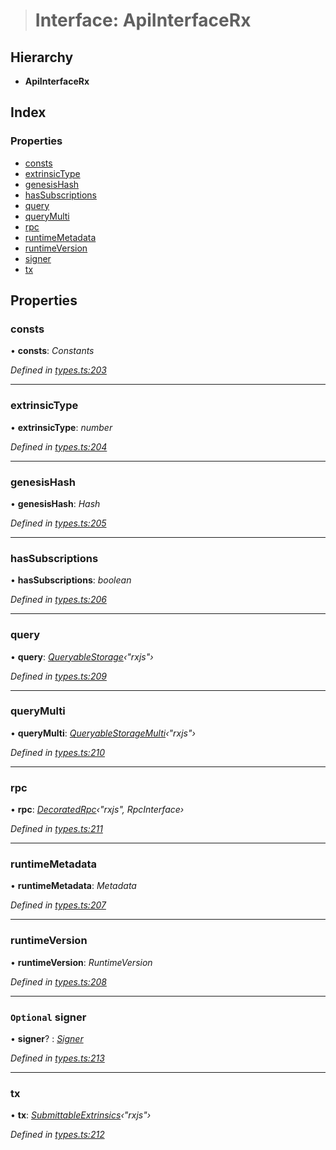 > # Interface: ApiInterfaceRx

## Hierarchy

* **ApiInterfaceRx**

## Index

### Properties

* [consts](_types_.apiinterfacerx.md#consts)
* [extrinsicType](_types_.apiinterfacerx.md#extrinsictype)
* [genesisHash](_types_.apiinterfacerx.md#genesishash)
* [hasSubscriptions](_types_.apiinterfacerx.md#hassubscriptions)
* [query](_types_.apiinterfacerx.md#query)
* [queryMulti](_types_.apiinterfacerx.md#querymulti)
* [rpc](_types_.apiinterfacerx.md#rpc)
* [runtimeMetadata](_types_.apiinterfacerx.md#runtimemetadata)
* [runtimeVersion](_types_.apiinterfacerx.md#runtimeversion)
* [signer](_types_.apiinterfacerx.md#optional-signer)
* [tx](_types_.apiinterfacerx.md#tx)

## Properties

###  consts

• **consts**: *Constants*

*Defined in [types.ts:203](https://github.com/polkadot-js/api/blob/6ec3815/packages/api/src/types.ts#L203)*

___

###  extrinsicType

• **extrinsicType**: *number*

*Defined in [types.ts:204](https://github.com/polkadot-js/api/blob/6ec3815/packages/api/src/types.ts#L204)*

___

###  genesisHash

• **genesisHash**: *Hash*

*Defined in [types.ts:205](https://github.com/polkadot-js/api/blob/6ec3815/packages/api/src/types.ts#L205)*

___

###  hasSubscriptions

• **hasSubscriptions**: *boolean*

*Defined in [types.ts:206](https://github.com/polkadot-js/api/blob/6ec3815/packages/api/src/types.ts#L206)*

___

###  query

• **query**: *[QueryableStorage](_types_.queryablestorage.md)‹"rxjs"›*

*Defined in [types.ts:209](https://github.com/polkadot-js/api/blob/6ec3815/packages/api/src/types.ts#L209)*

___

###  queryMulti

• **queryMulti**: *[QueryableStorageMulti](../modules/_types_.md#queryablestoragemulti)‹"rxjs"›*

*Defined in [types.ts:210](https://github.com/polkadot-js/api/blob/6ec3815/packages/api/src/types.ts#L210)*

___

###  rpc

• **rpc**: *[DecoratedRpc](../modules/_types_.md#decoratedrpc)‹"rxjs", RpcInterface›*

*Defined in [types.ts:211](https://github.com/polkadot-js/api/blob/6ec3815/packages/api/src/types.ts#L211)*

___

###  runtimeMetadata

• **runtimeMetadata**: *Metadata*

*Defined in [types.ts:207](https://github.com/polkadot-js/api/blob/6ec3815/packages/api/src/types.ts#L207)*

___

###  runtimeVersion

• **runtimeVersion**: *RuntimeVersion*

*Defined in [types.ts:208](https://github.com/polkadot-js/api/blob/6ec3815/packages/api/src/types.ts#L208)*

___

### `Optional` signer

• **signer**? : *[Signer](_types_.signer.md)*

*Defined in [types.ts:213](https://github.com/polkadot-js/api/blob/6ec3815/packages/api/src/types.ts#L213)*

___

###  tx

• **tx**: *[SubmittableExtrinsics](_types_.submittableextrinsics.md)‹"rxjs"›*

*Defined in [types.ts:212](https://github.com/polkadot-js/api/blob/6ec3815/packages/api/src/types.ts#L212)*
